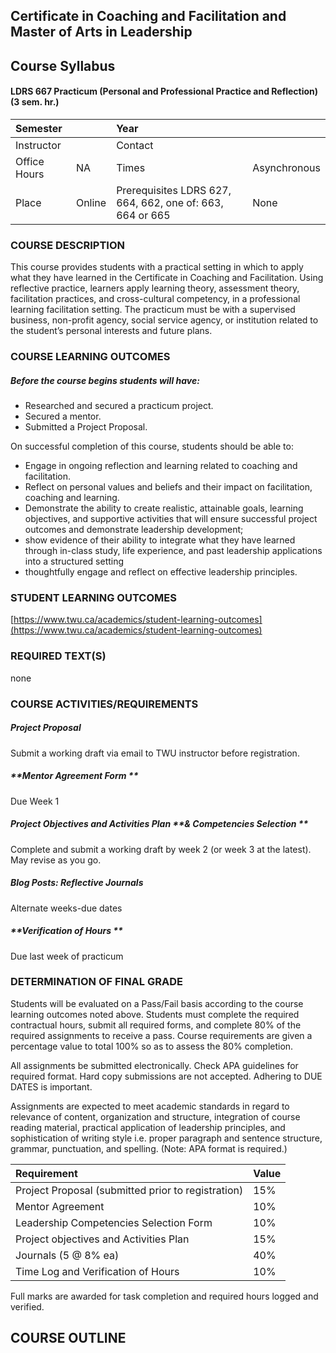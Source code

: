 ## Certificate in Coaching and Facilitation and Master of Arts in Leadership

## Course Syllabus

#### LDRS 667 Practicum \(Personal and Professional Practice and Reflection\) \(3 sem. hr.\)

| Semester |  | Year |  |
| :--- | :--- | :--- | :--- |
| Instructor |  | Contact |  |
| Office Hours | NA | Times | Asynchronous |
| Place | Online | Prerequisites LDRS 627,     664, 662, one of: 663, 664 or 665 | None |

### COURSE DESCRIPTION

This course provides students with a practical setting in which to apply what they have learned in the Certificate in Coaching and Facilitation. Using reflective practice, learners apply learning theory, assessment theory, facilitation practices, and cross-cultural competency, in a professional learning facilitation setting. The practicum must be with a supervised business, non-profit agency, social service agency, or institution related to the student’s personal interests and future plans.

### COURSE LEARNING OUTCOMES

##### **Before the course begins students will have:**

* Researched and secured a practicum project.
* Secured a mentor.
* Submitted a Project Proposal.

On successful completion of this course, students should be able to:

* Engage in ongoing reflection and learning related to coaching and facilitation. 
* Reflect on personal values and beliefs and their impact on facilitation, coaching and learning.
* Demonstrate the ability to create realistic, attainable goals, learning objectives, and supportive activities that will ensure successful project outcomes and demonstrate leadership development;
* show evidence of their ability to integrate what they have learned through in-class study, life experience, and past leadership applications into a structured setting
* thoughtfully engage and reflect on effective leadership principles.

### STUDENT LEARNING OUTCOMES

[https://www.twu.ca/academics/student-learning-outcomes](https://www.twu.ca/academics/student-learning-outcomes)

### REQUIRED TEXT\(S\)

none

### COURSE ACTIVITIES/REQUIREMENTS

##### **Project Proposal**

Submit a working draft via email to TWU instructor before registration.

##### **Mentor Agreement Form **

Due Week 1

##### **Project Objectives and Activities** **Plan** **& Competencies Selection                                                                                              **

Complete and submit a working draft by week 2 \(or week 3 at the latest\). May revise as you go.

##### Blog Posts: Reflective Journals

Alternate weeks-due dates

##### **Verification of Hours **

Due last week of practicum

### DETERMINATION OF FINAL GRADE

Students will be evaluated on a Pass/Fail basis according to the course learning outcomes noted above. Students must complete the required contractual hours, submit all required forms, and complete 80% of the required assignments to receive a pass. Course requirements are given a percentage value to total 100% so as to assess the 80% completion.

All assignments be submitted electronically. Check APA guidelines for required format. Hard copy submissions are not accepted. Adhering to DUE DATES is important.

Assignments are expected to meet academic standards in regard to relevance of content, organization and structure, integration of course reading material, practical application of leadership principles, and sophistication of writing style i.e. proper paragraph and sentence structure, grammar, punctuation, and spelling. \(Note: APA format is required.\)

| Requirement | Value |
| :--- | :--- |
| Project Proposal \(submitted prior to registration\) | 15% |
| Mentor Agreement | 10% |
| Leadership Competencies Selection Form | 10% |
| Project objectives and Activities Plan | 15% |
| Journals \(5 @ 8% ea\) | 40% |
| Time Log and Verification of Hours | 10% |

Full marks are awarded for task completion and required hours logged and verified.

## COURSE OUTLINE



